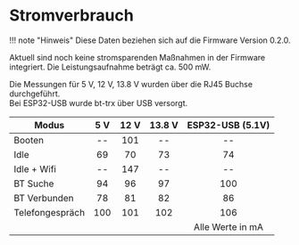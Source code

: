 # Stromverbrauch

!!! note "Hinweis"
    Diese Daten beziehen sich auf die Firmware Version 0.2.0.

Aktuell sind noch keine stromsparenden Maßnahmen in der Firmware integriert.
Die Leistungsaufnahme beträgt ca. 500 mW.

Die Messungen für 5 V, 12 V, 13.8 V wurden über die RJ45 Buchse durchgeführt.  
Bei ESP32-USB wurde bt-trx über USB versorgt.

| Modus           | 5 V | 12 V | 13.8 V | ESP32-USB (5.1V) |
|-----------------|:---:|:----:|:------:|:----------------:|
| Booten          |  -- |  101 |  --    |  --              |
| Idle            |  69 |   70 |  73    |  74              |
| Idle + Wifi     |  -- |  147 |  --    |  --              |
| BT Suche        |  94 |   96 |  97    | 100              |
| BT Verbunden    |  78 |   81 |  82    |  86              |
| Telefongespräch | 100 |  101 | 102    | 106              |
| ||||                                     Alle Werte in mA|
